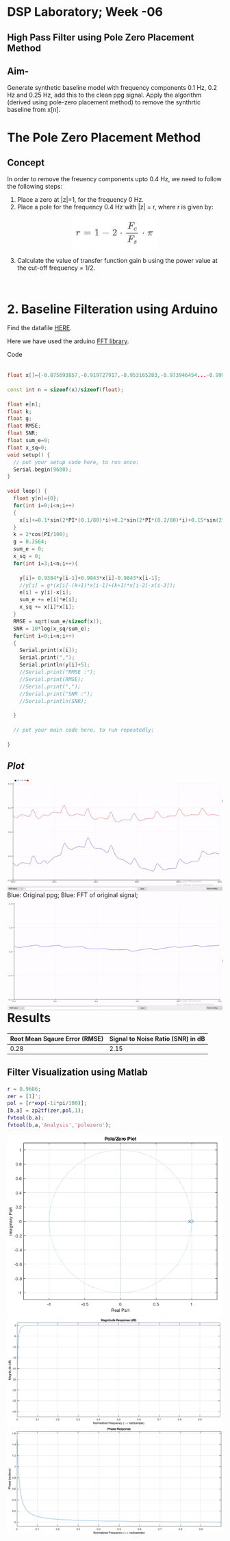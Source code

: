 # **DSP Laboratory; Week -06**
## **High Pass Filter using Pole Zero Placement Method**
## Aim-

Generate synthetic baseline model with frequency components 0.1 Hz, 0.2 Hz and 0.25 Hz, add this to the clean ppg signal. 
Apply the algorithm (derived using pole-zero placement method) to remove the synthrtic baseline from x[n].


# The Pole Zero Placement Method


## Concept

In order to remove the freuency components upto 0.4 Hz, we need to follow the following steps:

1. Place a zero at |z|=1, for the frequency 0 Hz. 
2. Place a pole for the frequency 0.4 Hz with |z| = r, where r is given by:
  
<center>
<img src="equations\r.jpg" width="200">
</center>

3. Calculate the value of transfer function gain b using the power value at the cut-off frequency = 1/2. 
   

   </br>


# **2. Baseline Filteration using Arduino**

Find the datafile [HERE](data/ppgwithRespiration_25hz_30seconds.csv).

Here we have used the arduino [FFT library](data/arduinoFFT-master). 

Code
``` cpp

float x[]={-0.875693857,-0.919727917,-0.953165283,-0.973946454...-0.99913659,-1,-0.999465027,-0.985283842,}

const int n = sizeof(x)/sizeof(float);

float e[n];
float k;
float g;
float RMSE;
float SNR;
float sum_e=0;
float x_sq=0;
void setup() {
  // put your setup code here, to run once:
  Serial.begin(9600);
}

void loop() {
  float y[n]={0};
  for(int i=0;i<n;i++)
  {
    x[i]+=0.1*sin(2*PI*(0.1/80)*i)+0.2*sin(2*PI*(0.2/80)*i)+0.15*sin(2*PI*(0.25/80)*i);
  }
  k = 2*cos(PI/100);
  g = 0.3564;
  sum_e = 0;
  x_sq = 0;
  for(int i=3;i<n;i++){

    y[i]= 0.9384*y[i-1]+0.9843*x[i]-0.9843*x[i-1];
    //y[i] = g*(x[i]-(k+1)*x[i-1]+(k+1)*x[i-2]-x[i-3]);
    e[i] = y[i]-x[i];
    sum_e += e[i]*e[i];
    x_sq += x[i]*x[i];
  }
  RMSE = sqrt(sum_e/sizeof(x));
  SNR = 10*log(x_sq/sum_e);
  for(int i=0;i<n;i++)
  {
    Serial.print(x[i]);
    Serial.print(",");
    Serial.println(y[i]+5);
    //Serial.print("RMSE :");
    //Serial.print(RMSE);
    //Serial.print(",");
    //Serial.print("SNR :");
    //Serial.println(SNR);

  }
  
  // put your main code here, to run repeatedly:

}


```
## *Plot*

<img style="float: right;" src="gifs\ppg.gif">
Blue:  Original ppg;


<img style="float: right;" src="gifs\error.gif">
Blue:  FFT of original signal;


# Results

| Root Mean Sqaure Error (RMSE)|  Signal to Noise Ratio (SNR) in dB | 
| ----------- | ----------- | 
|        0.28 |    2.15   | 



## Filter Visualization using Matlab 

``` matlab
r = 0.9686;
zer = [1]'; 
pol = [r*exp(-1i*pi/100)];
[b,a] = zp2tf(zer,pol,1);
fvtool(b,a);
fvtool(b,a,'Analysis','polezero');

```

<img src="gifs\pole_zero.png">


<img src="gifs\magnitude.png">


<img src="gifs\phase.png">


</br>
